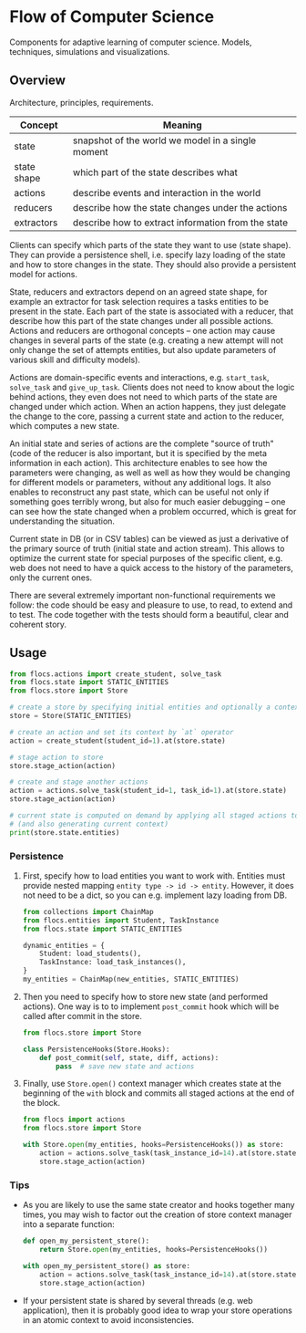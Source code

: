 # Flow of Computer Science

Components for adaptive learning of computer science.
Models, techniques, simulations and visualizations.

## Overview
Architecture, principles, requirements.

Concept | Meaning
------- | ----------
state | snapshot of the world we model in a single moment
state shape | which part of the state describes what
actions | describe events and interaction in the world
reducers | describe how the state changes under the actions
extractors | describe how to extract information from the state

Clients can specify which parts of the state they want to use (state shape).
They can provide a persistence shell, i.e. specify lazy loading of the state and how to store changes in the state.
They should also provide a persistent model for actions.

State, reducers and extractors depend on an agreed state shape, for example an extractor for task selection requires a tasks entities to be present in the state.
Each part of the state is associated with a reducer, that describe how this part of the state changes under all possible actions.
Actions and reducers are orthogonal concepts – one action may cause changes in several parts of the state
(e.g. creating a new attempt will not only change the set of attempts entities, but also update parameters of various skill and difficulty models).

Actions are domain-specific events and interactions, e.g. `start_task`, `solve_task` and `give_up_task`.
Clients does not need to know about the logic behind actions, they even does not need to which parts of the state are changed under which action.
When an action happens, they just delegate the change to the core, passing a current state and action to the reducer, which computes a new state.

An initial state and series of actions are the complete "source of truth"
(code of the reducer is also important, but it is specified by the meta information in each action).
This architecture enables to see how the parameters were changing, as well as well as how they would be changing for different models or parameters, without any additional logs.
It also enables to reconstruct any past state, which can be useful not only if something goes terribly wrong, but also for much easier debugging – one can see how the state changed when a problem occurred, which is great for understanding the situation.

Current state in DB (or in CSV tables) can be viewed as just a derivative of the primary source of truth (initial state and action stream).
This allows to optimize the current state for special purposes of the specific client, e.g. web does not need to have a quick access to the history of the parameters, only the current ones.

There are several extremely important non-functional requirements we follow:
the code should be easy and pleasure to use, to read, to extend and to test.
The code together with the tests should form a beautiful, clear and coherent story.

## Usage


```python
from flocs.actions import create_student, solve_task
from flocs.state import STATIC_ENTITIES
from flocs.store import Store

# create a store by specifying initial entities and optionally a context generator
store = Store(STATIC_ENTITIES)

# create an action and set its context by `at` operator
action = create_student(student_id=1).at(store.state)

# stage action to store
store.stage_action(action)

# create and stage another actions
action = actions.solve_task(student_id=1, task_id=1).at(store.state)
store.stage_action(action)

# current state is computed on demand by applying all staged actions to initial state
# (and also generating current context)
print(store.state.entities)
```


### Persistence

1. First, specify how to load entities you want to work with.
   Entities must provide nested mapping `entity type -> id -> entity`.
   However, it does not need to be a dict, so you can e.g. implement lazy loading from DB.

    ```python
    from collections import ChainMap
    from flocs.entities import Student, TaskInstance
    from flocs.state import STATIC_ENTITIES

    dynamic_entities = {
        Student: load_students(),
        TaskInstance: load_task_instances(),
    }
    my_entities = ChainMap(new_entities, STATIC_ENTITIES)
    ```

2. Then you need to specify how to store new state (and performed actions).
   One way is to to implement `post_commit` hook which will be called after commit in the store.

    ```python
    from flocs.store import Store

    class PersistenceHooks(Store.Hooks):
        def post_commit(self, state, diff, actions):
            pass  # save new state and actions
    ```

3. Finally, use `Store.open()` context manager which creates state at the beginning of the `with` block
   and commits all staged actions at the end of the block.

    ```python
    from flocs import actions
    from flocs.store import Store

    with Store.open(my_entities, hooks=PersistenceHooks()) as store:
        action = actions.solve_task(task_instance_id=14).at(store.state)
        store.stage_action(action)
    ```

### Tips

* As you are likely to use the same state creator and hooks together many times, you may wish to factor out the creation of store context manager into a separate function:

    ```python
    def open_my_persistent_store():
        return Store.open(my_entities, hooks=PersistenceHooks())

    with open_my_persistent_store() as store:
        action = actions.solve_task(task_instance_id=14).at(store.state)
        store.stage_action(action)
    ```

* If your persistent state is shared by several threads (e.g. web application), then it is probably good idea to wrap your store operations in an atomic context to avoid inconsistencies.

